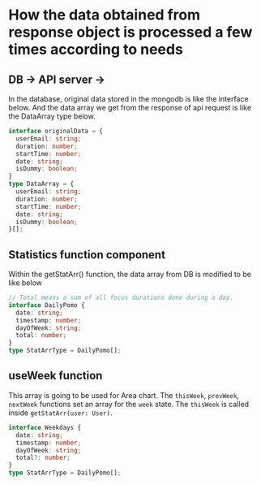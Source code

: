 # How the data obtained from response object is processed a few times according to needs

## DB -> API server ->

In the database, original data stored in the mongodb is like the interface below.
And the data array we get from the response of api request is like the DataArray type below.

```typescript
interface originalData = {
  userEmail: string;
  duration: number;
  startTime: number;
  date: string;
  isDummy: boolean;
}
type DataArray = {
  userEmail: string;
  duration: number;
  startTime: number;
  date: string;
  isDummy: boolean;
}[];
```

## Statistics function component

Within the getStatArr() function,
the data array from DB is modified to be like below

```typescript
// Total means a sum of all focus durations done during a day.
interface DailyPomo {
  date: string;
  timestamp: number;
  dayOfWeek: string;
  total: number;
}
type StatArrType = DailyPomo[];
```

## useWeek function

This array is going to be used for Area chart.
The `thisWeek`, `prevWeek`, `nextWeek` functions set an array for the `week` state.
The `thisWeek` is called inside `getStatArr(user: User)`.

```typescript
interface Weekdays {
  date: string;
  timestamp: number;
  dayOfWeek: string;
  total?: number;
}
type StatArrType = DailyPomo[];
```
